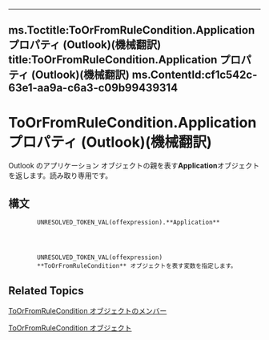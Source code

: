 

---
ms.Toctitle:ToOrFromRuleCondition.Application プロパティ (Outlook)(機械翻訳)
title:ToOrFromRuleCondition.Application プロパティ (Outlook)(機械翻訳)
ms.ContentId:cf1c542c-63e1-aa9a-c6a3-c09b99439314
---
# ToOrFromRuleCondition.Application プロパティ (Outlook)(機械翻訳)




Outlook のアプリケーション オブジェクトの親を表す**Application**オブジェクトを返します。読み取り専用です。

## 構文

            UNRESOLVED_TOKEN_VAL(offexpression).**Application**




            UNRESOLVED_TOKEN_VAL(offexpression)
            **ToOrFromRuleCondition** オブジェクトを表す変数を指定します。



## Related Topics

[ToOrFromRuleCondition オブジェクトのメンバー](d6367e9c-8a05-664d-2dbd-0c52c2c88518.md)

[ToOrFromRuleCondition オブジェクト](ec5cae2a-cde8-5681-6a49-74e2f0226a4f.md)




